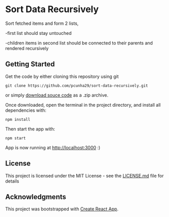 # Sort Data Recursively

Sort fetched items and form 2 lists,    

-first list should stay untouched   

-children items in second list should be connected to their parents and rendered recursively


## Getting Started

Get the code by either cloning this repository using git

```
git clone https://github.com/pcunha29/sort-data-recursively.git
```

or simply [download souce code](https://github.com/pcunha29/sort-data-recursively/archive/master.zip) as a .zip archive.

Once downloaded, open the terminal in the project directory, and install all dependencies with:

```
npm install
```

Then start the app with:

```
npm start
```

App is now running at [http://localhost:3000](http://localhost:3000) :)

## License

This project is licensed under the MIT License - see the [LICENSE.md](LICENSE.md) file for details

## Acknowledgments

This project was bootstrapped with [Create React App](https://github.com/facebook/create-react-app).
